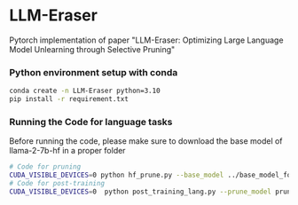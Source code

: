 # LLM-Eraser
Pytorch implementation of paper "LLM-Eraser: Optimizing Large Language Model Unlearning through Selective Pruning"


### Python environment setup with conda

```bash
conda create -n LLM-Eraser python=3.10
pip install -r requirement.txt

```


### Running the Code for language tasks
Before running the code, please make sure to download the base model of llama-2-7b-hf in a proper folder
```bash
# Code for pruning
CUDA_VISIBLE_DEVICES=0 python hf_prune.py --base_model ../base_model_folder/llama-2-7b-hf/ --pruning_ratio 0.1 --device cpu  --eval_device cuda --block_wise --block_mlp_layer_start 4 --block_mlp_layer_end 30 --block_attention_layer_start 4 --block_attention_layer_end 30 --save_ckpt_log_name llama-2-7b-hf-0.1-no_neg-minus-code --pruner_type taylor  --taylor param_first --save_model --neg_task code --use_neg
# Code for post-training
CUDA_VISIBLE_DEVICES=0  python post_training_lang.py --prune_model prune_log/llama-2-7b-hf-0.1-no_neg-minus-code/pytorch_model.bin --output_dir tune_log/tune-llama-2-7b-hf-0.1-no_neg-minus-code --wandb_project tune-llama-2-7b-hf-0.1-no_neg-minus-code --lora_r 8 --num_epochs 2 --learning_rate 1e-4 --neg_tasks code --use_neg

```
